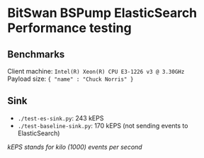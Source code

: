 # BitSwan BSPump ElasticSearch Performance testing

## Benchmarks

Client machine: `Intel(R) Xeon(R) CPU E3-1226 v3 @ 3.30GHz`  
Payload size:  `{ "name" : "Chuck Norris" }`  


## Sink

 * `./test-es-sink.py`: 243 kEPS
 * `./test-baseline-sink.py`: 170 kEPS (not sending events to ElasticSearch)


*kEPS stands for kilo (1000) events per second*
